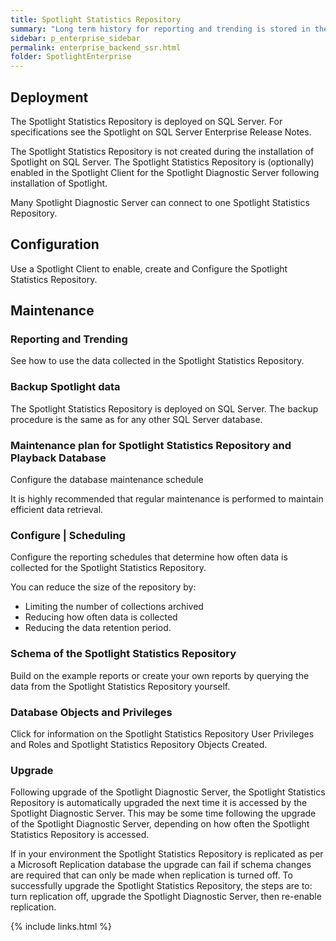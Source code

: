 ```yaml
---
title: Spotlight Statistics Repository
summary: "Long term history for reporting and trending is stored in the Spotlight Statistics Repository."
sidebar: p_enterprise_sidebar
permalink: enterprise_backend_ssr.html
folder: SpotlightEnterprise
---
```


## Deployment

The Spotlight Statistics Repository is deployed on SQL Server. For specifications see the Spotlight on SQL Server Enterprise Release Notes.

The Spotlight Statistics Repository is not created during the installation of Spotlight on SQL Server. The Spotlight Statistics Repository is (optionally) enabled in the Spotlight Client for the Spotlight Diagnostic Server following installation of Spotlight.

 Many Spotlight Diagnostic Server can connect to one Spotlight Statistics Repository.

## Configuration

Use a Spotlight Client to enable, create and Configure the Spotlight Statistics Repository.

## Maintenance


### Reporting and Trending

See how to use the data collected in the Spotlight Statistics Repository.

### Backup Spotlight data

The Spotlight Statistics Repository is deployed on SQL Server. The backup procedure is the same as for any other SQL Server database.

### Maintenance plan for Spotlight Statistics Repository and Playback Database

Configure the database maintenance schedule

It is highly recommended that regular maintenance is performed to maintain efficient data retrieval.


### Configure \| Scheduling

Configure the reporting schedules that determine how often data is collected for the Spotlight Statistics Repository.

You can reduce the size of the repository by:
* Limiting the number of collections archived
* Reducing how often data is collected
* Reducing the data retention period.


### Schema of the Spotlight Statistics Repository

Build on the example reports or create your own reports by querying the data from the Spotlight Statistics Repository yourself.

### Database Objects and Privileges


Click for information on the Spotlight Statistics Repository User Privileges and Roles and Spotlight Statistics Repository Objects Created.

### Upgrade

Following upgrade of the Spotlight Diagnostic Server, the Spotlight Statistics Repository is automatically upgraded the next time it is accessed by the Spotlight Diagnostic Server. This may be some time following the upgrade of the Spotlight Diagnostic Server, depending on how often the Spotlight Statistics Repository is accessed.

If in your environment the Spotlight Statistics Repository is replicated as per a Microsoft Replication database the upgrade can fail if schema changes are required that can only be made when replication is turned off. To successfully upgrade the Spotlight Statistics Repository, the steps are to: turn replication off, upgrade the Spotlight Diagnostic Server, then re-enable replication.



{% include links.html %}
